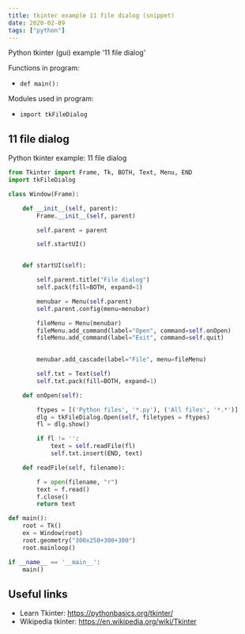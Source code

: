 ```yaml
---
title: tkinter example 11 file dialog (snippet)
date: 2020-02-09
tags: ["python"]
---
```

Python tkinter (gui) example '11 file dialog'

Functions in program: 
* `def main():`

Modules used in program: 
* `import tkFileDialog`

## 11 file dialog

Python tkinter example: 11 file dialog

```python
from Tkinter import Frame, Tk, BOTH, Text, Menu, END
import tkFileDialog

class Window(Frame):

    def __init__(self, parent):
        Frame.__init__(self, parent)

        self.parent = parent

        self.startUI()


    def startUI(self):

        self.parent.title("File dialog")
        self.pack(fill=BOTH, expand=1)

        menubar = Menu(self.parent)
        self.parent.config(menu=menubar)

        fileMenu = Menu(menubar)
        fileMenu.add_command(label="Open", command=self.onOpen)
        fileMenu.add_command(label="Exit", command=self.quit)

        
        menubar.add_cascade(label="File", menu=fileMenu)

        self.txt = Text(self)
        self.txt.pack(fill=BOTH, expand=1)

    def onOpen(self):

        ftypes = [('Python files', '*.py'), ('All files', '*.*')]
        dlg = tkFileDialog.Open(self, filetypes = ftypes)
        fl = dlg.show()

        if fl != '':
            text = self.readFile(fl)
            self.txt.insert(END, text)

    def readFile(self, filename):

        f = open(filename, "r")
        text = f.read()
        f.close()
        return text

def main():
    root = Tk()
    ex = Window(root)
    root.geometry("300x250+300+300")
    root.mainloop()

if __name__ == '__main__':
    main()

```

## Useful links

- Learn Tkinter: https://pythonbasics.org/tkinter/
- Wikipedia tkinter: https://en.wikipedia.org/wiki/Tkinter

